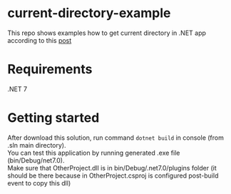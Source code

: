 # current-directory-example
This repo shows examples how to get current directory in .NET app according to this [post](https://torszulak.github.io/blog/dotnet_get_current_directory_examples/)

# Requirements
.NET 7

# Getting started
After download this solution, run command ```dotnet build``` in console (from .sln main directory).  
You can test this application by running generated .exe file (bin/Debug/net7.0).  
Make sure that OtherProject.dll is in bin/Debug/.net7.0/plugins folder (it should be there because in OtherProject.csproj is configured post-build event to copy this dll)
